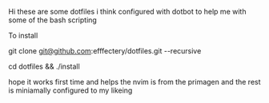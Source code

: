 Hi these are some dotfiles i think configured with dotbot to help me with some of the bash scripting


To install 

git clone git@github.com:efffectery/dotfiles.git --recursive 

cd dotfiles && ./install

hope it works first time and helps
the nvim is from the primagen and the rest is miniamally configured to my likeing
